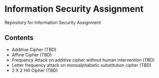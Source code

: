 # Information Security Assignment
Repository for Information Security Assignment
## Contents
- Additive Cipher (TBD)
- Affine Cipher (TBD)
- Frequency Attack on additive cipher without human intervention (TBD)
- Letter frequency attack on monoalphabetic substitution cipher (TBD)
- 2 X 2 Hill Cipher (TBD)
